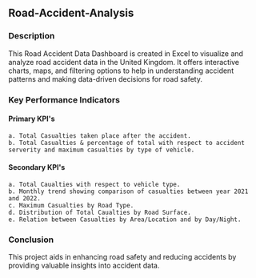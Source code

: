 ## Road-Accident-Analysis

### Description

This Road Accident Data Dashboard is created in Excel to visualize and analyze road accident data in the United Kingdom. It offers interactive charts, maps, and filtering options to help in understanding accident patterns and making data-driven decisions for road safety. 

### Key Performance Indicators

 #### Primary KPI's
    a. Total Casualties taken place after the accident.
    b. Total Casualties & percentage of total with respect to accident serverity and maximum casualties by type of vehicle.
 #### Secondary KPI's
    a. Total Caualties with respect to vehicle type.
    b. Monthly trend showing comparison of casualties between year 2021 and 2022.
    c. Maximum Casualties by Road Type.
    d. Distribution of Total Caualties by Road Surface.
    e. Relation between Casualties by Area/Location and by Day/Night.

### Conclusion  
This project aids in enhancing road safety and reducing accidents by providing valuable insights into accident data.
